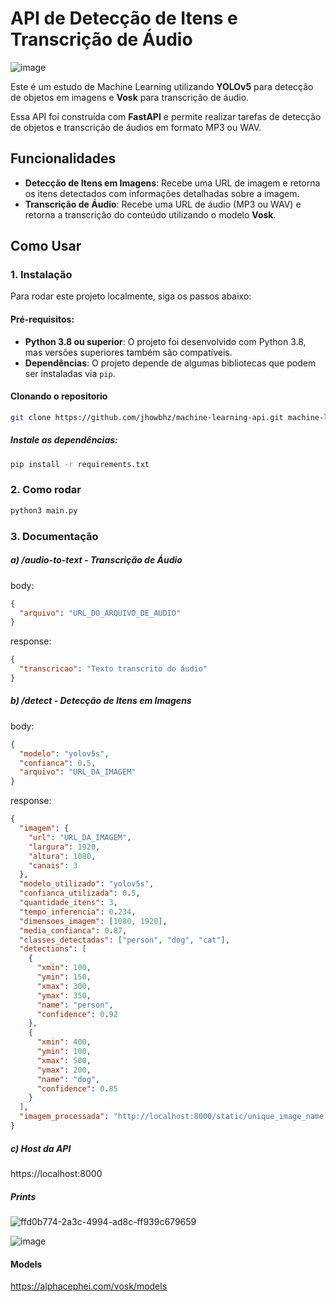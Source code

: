 # API de Detecção de Itens e Transcrição de Áudio
![image](https://github.com/user-attachments/assets/aa7a6acb-4cf6-428c-acad-8d03d4cecf66)

Este é um estudo de Machine Learning utilizando **YOLOv5** para detecção de objetos em imagens e **Vosk** para transcrição de áudio. 

Essa API foi construída com **FastAPI** e permite realizar tarefas de detecção de objetos e transcrição de áudios em formato MP3 ou WAV.

## Funcionalidades

- **Detecção de Itens em Imagens**: Recebe uma URL de imagem e retorna os itens detectados com informações detalhadas sobre a imagem.
- **Transcrição de Áudio**: Recebe uma URL de áudio (MP3 ou WAV) e retorna a transcrição do conteúdo utilizando o modelo **Vosk**.

## Como Usar

### 1. Instalação

Para rodar este projeto localmente, siga os passos abaixo:

#### Pré-requisitos:

- **Python 3.8 ou superior**: O projeto foi desenvolvido com Python 3.8, mas versões superiores também são compatíveis.
- **Dependências**: O projeto depende de algumas bibliotecas que podem ser instaladas via `pip`.

#### Clonando o repositorio

```bash
git clone https://github.com/jhowbhz/machine-learning-api.git machine-learning-api && cd machine-learning-api
```

##### Instale as dependências:

```bash
pip install -r requirements.txt
```

### 2. Como rodar
```bash
python3 main.py
```

### 3. Documentação

##### a) /audio-to-text - Transcrição de Áudio

body:
```json
{
  "arquivo": "URL_DO_ARQUIVO_DE_AUDIO"
}
```

response:
```json
{
  "transcricao": "Texto transcrito do áudio"
}
```

##### b) /detect - Detecção de Itens em Imagens

body:
```json
{
  "modelo": "yolov5s",
  "confianca": 0.5,
  "arquivo": "URL_DA_IMAGEM"
}
```
response:
```json
{
  "imagem": {
    "url": "URL_DA_IMAGEM",
    "largura": 1920,
    "altura": 1080,
    "canais": 3
  },
  "modelo_utilizado": "yolov5s",
  "confianca_utilizada": 0.5,
  "quantidade_itens": 3,
  "tempo_inferencia": 0.234,
  "dimensoes_imagem": [1080, 1920],
  "media_confianca": 0.87,
  "classes_detectadas": ["person", "dog", "cat"],
  "detections": [
    {
      "xmin": 100,
      "ymin": 150,
      "xmax": 300,
      "ymax": 350,
      "name": "person",
      "confidence": 0.92
    },
    {
      "xmin": 400,
      "ymin": 100,
      "xmax": 500,
      "ymax": 200,
      "name": "dog",
      "confidence": 0.85
    }
  ],
  "imagem_processada": "http://localhost:8000/static/unique_image_name.jpg"
}
```

##### c) Host da API
https://localhost:8000

##### Prints
![ffd0b774-2a3c-4994-ad8c-ff939c679659](https://github.com/user-attachments/assets/5d6994e9-f7ea-4a9e-bf4f-82c2ccb39879)

![image](https://github.com/user-attachments/assets/aff341d0-9dab-4ae8-9b9c-5e96a64a7409)

#### Models

https://alphacephei.com/vosk/models

